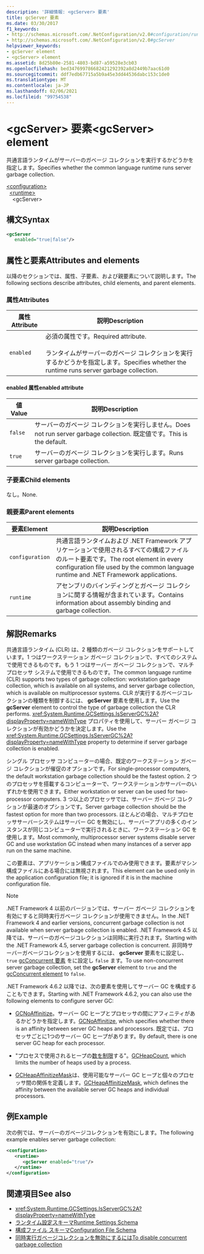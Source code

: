 ```yaml
---
description: '詳細情報: <gcServer> 要素'
title: gcServer 要素
ms.date: 03/30/2017
f1_keywords:
- http://schemas.microsoft.com/.NetConfiguration/v2.0#configuration/runtime/gcServer
- http://schemas.microsoft.com/.NetConfiguration/v2.0#gcServer
helpviewer_keywords:
- gcServer element
- <gcServer> element
ms.assetid: 8d25b80e-2581-4803-bd87-a59528e3cb03
ms.openlocfilehash: bed347699786682421292392a8d2449b7aac61d0
ms.sourcegitcommit: ddf7edb67715a5b9a45e3dd44536dabc153c1de0
ms.translationtype: MT
ms.contentlocale: ja-JP
ms.lasthandoff: 02/06/2021
ms.locfileid: "99754538"
---
```

# <a name="gcserver-element"></a><span data-ttu-id="09734-103">\<gcServer> 要素</span><span class="sxs-lookup"><span data-stu-id="09734-103">\<gcServer> element</span></span>

<span data-ttu-id="09734-104">共通言語ランタイムがサーバーのガベージ コレクションを実行するかどうかを指定します。</span><span class="sxs-lookup"><span data-stu-id="09734-104">Specifies whether the common language runtime runs server garbage collection.</span></span>

[\<configuration>](../configuration-element.md)\
&nbsp;&nbsp;[\<runtime>](runtime-element.md)\
&nbsp;&nbsp;&nbsp;&nbsp;\<gcServer>

## <a name="syntax"></a><span data-ttu-id="09734-105">構文</span><span class="sxs-lookup"><span data-stu-id="09734-105">Syntax</span></span>

```xml
<gcServer
   enabled="true|false"/>
```

## <a name="attributes-and-elements"></a><span data-ttu-id="09734-106">属性と要素</span><span class="sxs-lookup"><span data-stu-id="09734-106">Attributes and elements</span></span>

<span data-ttu-id="09734-107">以降のセクションでは、属性、子要素、および親要素について説明します。</span><span class="sxs-lookup"><span data-stu-id="09734-107">The following sections describe attributes, child elements, and parent elements.</span></span>

### <a name="attributes"></a><span data-ttu-id="09734-108">属性</span><span class="sxs-lookup"><span data-stu-id="09734-108">Attributes</span></span>

|<span data-ttu-id="09734-109">属性</span><span class="sxs-lookup"><span data-stu-id="09734-109">Attribute</span></span>|<span data-ttu-id="09734-110">説明</span><span class="sxs-lookup"><span data-stu-id="09734-110">Description</span></span>|
|---------------|-----------------|
|`enabled`|<span data-ttu-id="09734-111">必須の属性です。</span><span class="sxs-lookup"><span data-stu-id="09734-111">Required attribute.</span></span><br /><br /><span data-ttu-id="09734-112">ランタイムがサーバーのガベージ コレクションを実行するかどうかを指定します。</span><span class="sxs-lookup"><span data-stu-id="09734-112">Specifies whether the runtime runs server garbage collection.</span></span>|

#### <a name="enabled-attribute"></a><span data-ttu-id="09734-113">enabled 属性</span><span class="sxs-lookup"><span data-stu-id="09734-113">enabled attribute</span></span>

|<span data-ttu-id="09734-114">値</span><span class="sxs-lookup"><span data-stu-id="09734-114">Value</span></span>|<span data-ttu-id="09734-115">説明</span><span class="sxs-lookup"><span data-stu-id="09734-115">Description</span></span>|
|-----------|-----------------|
|`false`|<span data-ttu-id="09734-116">サーバーのガベージ コレクションを実行しません。</span><span class="sxs-lookup"><span data-stu-id="09734-116">Does not run server garbage collection.</span></span> <span data-ttu-id="09734-117">既定値です。</span><span class="sxs-lookup"><span data-stu-id="09734-117">This is the default.</span></span>|
|`true`|<span data-ttu-id="09734-118">サーバーのガベージ コレクションを実行します。</span><span class="sxs-lookup"><span data-stu-id="09734-118">Runs server garbage collection.</span></span>|

### <a name="child-elements"></a><span data-ttu-id="09734-119">子要素</span><span class="sxs-lookup"><span data-stu-id="09734-119">Child elements</span></span>

<span data-ttu-id="09734-120">なし。</span><span class="sxs-lookup"><span data-stu-id="09734-120">None.</span></span>

### <a name="parent-elements"></a><span data-ttu-id="09734-121">親要素</span><span class="sxs-lookup"><span data-stu-id="09734-121">Parent elements</span></span>

|<span data-ttu-id="09734-122">要素</span><span class="sxs-lookup"><span data-stu-id="09734-122">Element</span></span>|<span data-ttu-id="09734-123">説明</span><span class="sxs-lookup"><span data-stu-id="09734-123">Description</span></span>|
|-------------|-----------------|
|`configuration`|<span data-ttu-id="09734-124">共通言語ランタイムおよび .NET Framework アプリケーションで使用されるすべての構成ファイルのルート要素です。</span><span class="sxs-lookup"><span data-stu-id="09734-124">The root element in every configuration file used by the common language runtime and .NET Framework applications.</span></span>|
|`runtime`|<span data-ttu-id="09734-125">アセンブリのバインディングとガベージ コレクションに関する情報が含まれています。</span><span class="sxs-lookup"><span data-stu-id="09734-125">Contains information about assembly binding and garbage collection.</span></span>|

## <a name="remarks"></a><span data-ttu-id="09734-126">解説</span><span class="sxs-lookup"><span data-stu-id="09734-126">Remarks</span></span>

<span data-ttu-id="09734-127">共通言語ランタイム (CLR) は、2 種類のガベージ コレクションをサポートしています。1 つはワークステーション ガベージ コレクションで、すべてのシステムで使用できるものです。もう 1 つはサーバー ガベージ コレクションで、マルチプロセッサ システムで使用できるものです。</span><span class="sxs-lookup"><span data-stu-id="09734-127">The common language runtime (CLR) supports two types of garbage collection: workstation garbage collection, which is available on all systems, and server garbage collection, which is available on multiprocessor systems.</span></span> <span data-ttu-id="09734-128">CLR が実行するガベージコレクションの種類を制御するには、 **gcServer** 要素を使用します。</span><span class="sxs-lookup"><span data-stu-id="09734-128">Use the **gcServer** element to control the type of garbage collection the CLR performs.</span></span> <span data-ttu-id="09734-129"><xref:System.Runtime.GCSettings.IsServerGC%2A?displayProperty=nameWithType> プロパティを使用して、サーバー ガベージ コレクションが有効かどうかを決定します。</span><span class="sxs-lookup"><span data-stu-id="09734-129">Use the <xref:System.Runtime.GCSettings.IsServerGC%2A?displayProperty=nameWithType> property to determine if server garbage collection is enabled.</span></span>

<span data-ttu-id="09734-130">シングル プロセッサ コンピューターの場合、既定のワークステーション ガベージ コレクションが催促のオプションです。</span><span class="sxs-lookup"><span data-stu-id="09734-130">For single-processor computers, the default workstation garbage collection should be the fastest option.</span></span> <span data-ttu-id="09734-131">2 つのプロセッサを搭載するコンピューターで、ワークステーションかサーバーのいずれかを使用できます。</span><span class="sxs-lookup"><span data-stu-id="09734-131">Either workstation or server can be used for two-processor computers.</span></span> <span data-ttu-id="09734-132">3 つ以上のプロセッサでは、サーバー ガベージ コレクションが最速のオプションです。</span><span class="sxs-lookup"><span data-stu-id="09734-132">Server garbage collection should be the fastest option for more than two processors.</span></span> <span data-ttu-id="09734-133">ほとんどの場合、マルチプロセッササーバーシステムはサーバー GC を無効にし、サーバーアプリの多くのインスタンスが同じコンピューターで実行されるときに、ワークステーション GC を使用します。</span><span class="sxs-lookup"><span data-stu-id="09734-133">Most commonly, multiprocessor server systems disable server GC and use workstation GC instead when many instances of a server app run on the same machine.</span></span>

<span data-ttu-id="09734-134">この要素は、アプリケーション構成ファイルでのみ使用できます。要素がマシン構成ファイルにある場合には無視されます。</span><span class="sxs-lookup"><span data-stu-id="09734-134">This element can be used only in the application configuration file; it is ignored if it is in the machine configuration file.</span></span>

> [!NOTE]
> <span data-ttu-id="09734-135">.NET Framework 4 以前のバージョンでは、サーバー ガベージ コレクションを有効にすると同時実行ガベージ コレクションが使用できません。</span><span class="sxs-lookup"><span data-stu-id="09734-135">In the .NET Framework 4 and earlier versions, concurrent garbage collection is not available when server garbage collection is enabled.</span></span> <span data-ttu-id="09734-136">.NET Framework 4.5 以降では、サーバーのガベージコレクションは同時に実行されます。</span><span class="sxs-lookup"><span data-stu-id="09734-136">Starting with the .NET Framework 4.5, server garbage collection is concurrent.</span></span> <span data-ttu-id="09734-137">非同時サーバーガベージコレクションを使用するには、 **gcServer** 要素をに設定し、 `true` [gcConcurrent 要素](gcconcurrent-element.md) をに設定し `false` ます。</span><span class="sxs-lookup"><span data-stu-id="09734-137">To use non-concurrent server garbage collection, set the **gcServer** element to `true` and the [gcConcurrent element](gcconcurrent-element.md) to `false`.</span></span>

<span data-ttu-id="09734-138">.NET Framework 4.6.2 以降では、次の要素を使用してサーバー GC を構成することもできます。</span><span class="sxs-lookup"><span data-stu-id="09734-138">Starting with .NET Framework 4.6.2, you can also use the following elements to configure server GC:</span></span>

- <span data-ttu-id="09734-139">[GCNoAffinitize](gcnoaffinitize-element.md)。サーバー GC ヒープとプロセッサの間にアフィニティがあるかどうかを指定します。</span><span class="sxs-lookup"><span data-stu-id="09734-139">[GCNoAffinitize](gcnoaffinitize-element.md), which specifies whether there is an affinity between server GC heaps and processors.</span></span> <span data-ttu-id="09734-140">既定では、プロセッサごとに1つのサーバー GC ヒープがあります。</span><span class="sxs-lookup"><span data-stu-id="09734-140">By default, there is one server GC heap for each processor.</span></span>

- <span data-ttu-id="09734-141">"プロセスで使用されるヒープの[数を制限](gcheapcount-element.md)する"。</span><span class="sxs-lookup"><span data-stu-id="09734-141">[GCHeapCount](gcheapcount-element.md), which limits the number of heaps used by a process.</span></span>

- <span data-ttu-id="09734-142">[GCHeapAffinitizeMask](gcheapaffinitizemask-element.md)は、使用可能なサーバー GC ヒープと個々のプロセッサ間の関係を定義します。</span><span class="sxs-lookup"><span data-stu-id="09734-142">[GCHeapAffinitizeMask](gcheapaffinitizemask-element.md), which defines the affinity between the available server GC heaps and individual processors.</span></span>

## <a name="example"></a><span data-ttu-id="09734-143">例</span><span class="sxs-lookup"><span data-stu-id="09734-143">Example</span></span>

<span data-ttu-id="09734-144">次の例では、サーバーのガベージコレクションを有効にします。</span><span class="sxs-lookup"><span data-stu-id="09734-144">The following example enables server garbage collection:</span></span>

```xml
<configuration>
   <runtime>
      <gcServer enabled="true"/>
   </runtime>
</configuration>
```

## <a name="see-also"></a><span data-ttu-id="09734-145">関連項目</span><span class="sxs-lookup"><span data-stu-id="09734-145">See also</span></span>

- <xref:System.Runtime.GCSettings.IsServerGC%2A?displayProperty=nameWithType>
- [<span data-ttu-id="09734-146">ランタイム設定スキーマ</span><span class="sxs-lookup"><span data-stu-id="09734-146">Runtime Settings Schema</span></span>](index.md)
- [<span data-ttu-id="09734-147">構成ファイル スキーマ</span><span class="sxs-lookup"><span data-stu-id="09734-147">Configuration File Schema</span></span>](../index.md)
- [<span data-ttu-id="09734-148">同時実行ガベージコレクションを無効にするには</span><span class="sxs-lookup"><span data-stu-id="09734-148">To disable concurrent garbage collection</span></span>](gcconcurrent-element.md#to-disable-background-garbage-collection)
